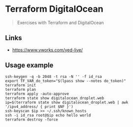 # Terraform DigitalOcean

> Exercises with Terraform and DigitalOcean

## Links

* https://www.yworks.com/yed-live/

## Usage example

```
ssh-keygen -q -b 2048 -t rsa -N '' -f id_rsa
export TF_VAR_do_token="$(lpass show --notes do_token)"
terraform init
terraform plan
terraform apply -auto-approve
terraform state show digitalocean_droplet.web
ip=$(terraform state show digitalocean_droplet.web | awk '/ipv4_address/ { print $NF }')
ssh-keyscan $ip >> ~/.ssh/known_hosts
ssh -i id_rsa root@$ip echo hello world
terraform destroy -force
```

